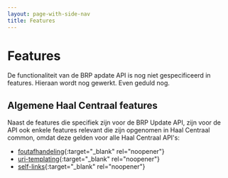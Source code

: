 ```yaml
---
layout: page-with-side-nav
title: Features
---
```

# Features
De functionaliteit van de BRP apdate API is nog niet gespecificeerd in features. Hieraan wordt nog gewerkt. Even geduld nog.

## Algemene Haal Centraal features
Naast de features die specifiek zijn voor de BRP Update API, zijn voor de API ook enkele features relevant die zijn opgenomen in Haal Centraal common, omdat deze gelden voor alle Haal Centraal API's:
- [foutafhandeling](https://github.com/VNG-Realisatie/Haal-Centraal-common/blob/master/features/foutafhandeling.feature){:target="_blank" rel="noopener"}
- [uri-templating](https://github.com/VNG-Realisatie/Haal-Centraal-common/blob/master/features/uri-templating.feature){:target="_blank" rel="noopener"}
- [self-links](https://github.com/VNG-Realisatie/Haal-Centraal-common/blob/master/features/self-links.feature){:target="_blank" rel="noopener"}

